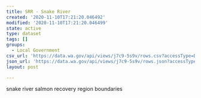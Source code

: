 ```yaml
---
title: SRR - Snake River
created: '2020-11-10T17:21:20.046492'
modified: '2020-11-10T17:21:20.046499'
state: active
type: dataset
tags: []
groups:
  - Local Government
csv_url: 'https://data.wa.gov/api/views/j7c9-5s9v/rows.csv?accessType=DOWNLOAD'
json_url: 'https://data.wa.gov/api/views/j7c9-5s9v/rows.json?accessType=DOWNLOAD'
layout: post

---
```

snake river salmon recovery region boundaries
